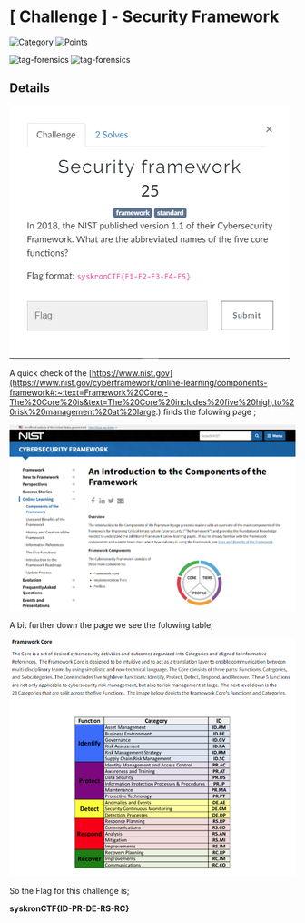 # [ Challenge ] - Security Framework

![Category](http://img.shields.io/badge/Category-Trivia-orange?style=for-the-badge) ![Points](http://img.shields.io/badge/Points-25-brightgreen?style=for-the-badge)

![tag-forensics](https://img.shields.io/badge/Tag-framework-blue?style=plastic) ![tag-forensics](https://img.shields.io/badge/Tag-standard-blue?style=plastic) 

## Details
![Details](images/Security_Framework.png)

A quick check of the [https://www.nist.gov](https://www.nist.gov/cyberframework/online-learning/components-framework#:~:text=Framework%20Core,-The%20Core%20is&text=The%20Core%20includes%20five%20high,to%20risk%20management%20at%20large.) finds the folowing page ;

![Screenshot](images/NIST_1.png)

A bit further down the page we see the folowing table;

![Table](images/NIST_2.png)


So the Flag for this challenge is;

**syskronCTF{ID-PR-DE-RS-RC}**
